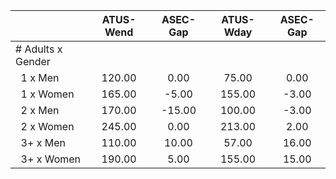 
|                      |    ATUS-Wend |     ASEC-Gap |    ATUS-Wday |     ASEC-Gap |
| -------------------- | :----------: | :----------: | :----------: | :----------: |
| # Adults x Gender    |              |              |              |              |
| &nbsp;&nbsp;1 x Men  |       120.00 |         0.00 |        75.00 |         0.00 |
| &nbsp;&nbsp;1 x Women |       165.00 |        -5.00 |       155.00 |        -3.00 |
| &nbsp;&nbsp;2 x Men  |       170.00 |       -15.00 |       100.00 |        -3.00 |
| &nbsp;&nbsp;2 x Women |       245.00 |         0.00 |       213.00 |         2.00 |
| &nbsp;&nbsp;3+ x Men |       110.00 |        10.00 |        57.00 |        16.00 |
| &nbsp;&nbsp;3+ x Women |       190.00 |         5.00 |       155.00 |        15.00 |

